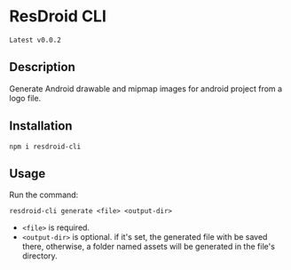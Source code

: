 # ResDroid CLI
`Latest v0.0.2`

## Description
Generate Android drawable and mipmap images for android project from a logo file.

## Installation

```shell
npm i resdroid-cli
```

## Usage
Run the command:
```shell
resdroid-cli generate <file> <output-dir>
```

- `<file>` is required.
- `<output-dir>` is optional. if it's set, the generated file with be saved there, otherwise, a folder named assets will be generated in the file's directory.